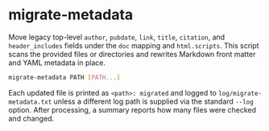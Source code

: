 # migrate-metadata

Move legacy top-level `author`, `pubdate`, `link`, `title`, `citation`, and
`header_includes` fields under the `doc` mapping and `html.scripts`.
This script scans the provided files or directories and rewrites Markdown
front matter and YAML metadata in place.

```bash
migrate-metadata PATH [PATH...]
```

Each updated file is printed as `<path>: migrated` and logged to
`log/migrate-metadata.txt` unless a different log path is supplied via the
standard `--log` option. After processing, a summary reports how many files
were checked and changed.
